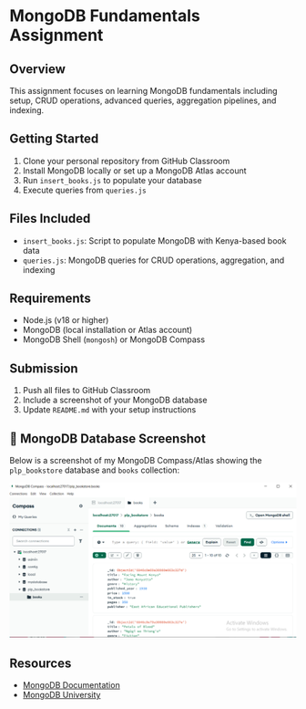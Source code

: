 # MongoDB Fundamentals Assignment  

## Overview  
This assignment focuses on learning MongoDB fundamentals including setup, CRUD operations, advanced queries, aggregation pipelines, and indexing.  

## Getting Started  
1. Clone your personal repository from GitHub Classroom  
2. Install MongoDB locally or set up a MongoDB Atlas account  
3. Run `insert_books.js` to populate your database  
4. Execute queries from `queries.js`  

## Files Included  
- `insert_books.js`: Script to populate MongoDB with Kenya-based book data  
- `queries.js`: MongoDB queries for CRUD operations, aggregation, and indexing  

## Requirements  
- Node.js (v18 or higher)  
- MongoDB (local installation or Atlas account)  
- MongoDB Shell (`mongosh`) or MongoDB Compass  

## Submission  
1. Push all files to GitHub Classroom  
2. Include a screenshot of your MongoDB database  
3. Update `README.md` with your setup instructions  
 

## 📸 MongoDB Database Screenshot  

Below is a screenshot of my MongoDB Compass/Atlas showing the `plp_bookstore` database and `books` collection:  

![MongoDB Screenshot](screenshots/mongodb_screenshot.PNG)


## Resources  
- [MongoDB Documentation](https://www.mongodb.com/docs/)  
- [MongoDB University](https://university.mongodb.com/) 